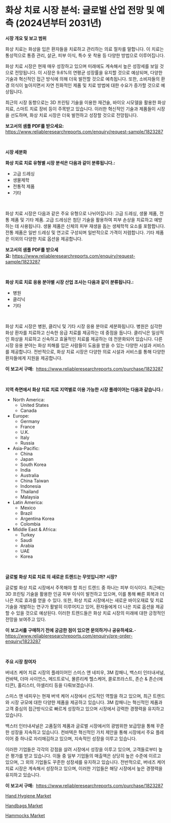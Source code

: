 <p><h1>화상 치료 시장 분석: 글로벌 산업 전망 및 예측 (2024년부터 2031년)</h1></p><p><strong>시장 개요 및 보고 범위</strong></p>
<p><p>화상 치료는 화상을 입은 환자들을 치료하고 관리하는 의료 절차를 말합니다. 이 치료는 통상적으로 통증 관리, 살균, 피부 이식, 특수 옷 착용 등 다양한 방법으로 이루어집니다.</p><p>화상 치료 시장은 현재 매우 성장하고 있으며 미래에도 계속해서 높은 성장세를 보일 것으로 전망됩니다. 이 시장은 9.6%의 연평균 성장률을 유지할 것으로 예상되며, 다양한 기술과 혁신적인 접근 방식에 의해 더욱 발전할 것으로 예측됩니다. 또한, 소비자들의 환경 의식이 높아지면서 자연 친화적인 제품 및 치료 방법에 대한 수요가 증가할 것으로 예상됩니다.</p><p>최근의 시장 동향으로는 3D 프린팅 기술을 이용한 재건술, 바이오 시모델을 활용한 화상 치료, 스마트 치료 장비 등이 주목받고 있습니다. 이러한 혁신적인 기술과 제품들이 시장을 선도하며, 화상 치료 시장은 더욱 발전하고 성장할 것으로 전망됩니다.</p></p>
<p><strong>보고서의 샘플 PDF를 받으세요:</strong> <a href="https://www.reliableresearchreports.com/enquiry/request-sample/1823287">https://www.reliableresearchreports.com/enquiry/request-sample/1823287</a></p>
<p>&nbsp;</p>
<p><strong>시장 세분화</strong></p>
<p><strong>화상 치료 치료 유형별 시장 분석은 다음과 같이 분류됩니다.:</strong></p>
<p><ul><li>고급 드레싱</li><li>생물제학</li><li>전통적 제품</li><li>기타</li></ul></p>
<p>&nbsp;</p>
<p><p>화상 치료 시장은 다음과 같은 주요 유형으로 나뉘어집니다: 고급 드레싱, 생물 제품, 전통 제품 및 기타 제품. 고급 드레싱은 첨단 기술을 활용하여 피부 손상을 치료하고 예방하는 데 사용됩니다. 생물 제품은 신체의 피부 재생을 돕는 생체학적 요소를 포함합니다. 전통 제품은 일반 드레싱 및 연고로 구성되며 일반적으로 가격이 저렴합니다. 기타 제품은 이외의 다양한 치료 옵션을 제공합니다.</p></p>
<p><strong>보고서의 샘플 PDF를 받으세요:</strong>&nbsp;<a href="https://www.reliableresearchreports.com/enquiry/request-sample/1823287">https://www.reliableresearchreports.com/enquiry/request-sample/1823287</a></p>
<p>&nbsp;</p>
<p><strong> 화상 치료 치료 응용 분야별 시장 산업 조사는 다음과 같이 분류됩니다.:</strong></p>
<p><ul><li>병원</li><li>클리닉</li><li>기타</li></ul></p>
<p>&nbsp;</p>
<p><p>화상 치료 시장은 병원, 클리닉 및 기타 시장 응용 분야로 세분화됩니다. 병원은 심각한 화상 환자를 치료하고 신속한 응급 치료를 제공하는 데 중점을 둡니다. 클리닉은 일상적인 화상을 치료하고 신속하고 효율적인 치료를 제공하는 데 전문화되어 있습니다. 다른 시장 응용 분야는 화상 피해를 입은 사람들이 도움을 받을 수 있는 다양한 시설과 서비스를 제공합니다. 전반적으로, 화상 치료 시장은 다양한 의료 시설과 서비스를 통해 다양한 환자들에게 지원을 제공합니다.</p></p>
<p><strong>이 보고서 구매:</strong>&nbsp; <a href="https://www.reliableresearchreports.com/purchase/1823287">https://www.reliableresearchreports.com/purchase/1823287</a></p>
<p>&nbsp;</p>
<p><strong>지역 측면에서 화상 치료 치료 지역별로 이용 가능한 시장 플레이어는 다음과 같습니다.:</strong></p>
<p><ul>
    <li>
        North America:
        <ul>
            <li>United States</li>
            <li>Canada</li>
        </ul>
    </li>
    <li>
        Europe:
        <ul>
            <li>Germany</li>
            <li>France</li>
            <li>U.K.</li>
            <li>Italy</li>
            <li>Russia</li>
        </ul>
    </li>
    <li>
        Asia-Pacific:
        <ul>
            <li>China</li>
            <li>Japan</li>
            <li>South Korea</li>
            <li>India</li>
            <li>Australia</li>
            <li>China Taiwan</li>
            <li>Indonesia</li>
            <li>Thailand</li>
            <li>Malaysia</li>
        </ul>
    </li>
    <li>
        Latin America:
        <ul>
            <li>Mexico</li>
            <li>Brazil</li>
            <li>Argentina Korea</li>
            <li>Colombia</li>
        </ul>
    </li>
    <li>
        Middle East & Africa:
        <ul>
            <li>Turkey</li>
            <li>Saudi</li>
            <li>Arabia</li>
            <li>UAE</li>
            <li>Korea</li>
        </ul>
    </li>
    </ul></p>
<p>&nbsp;</p>
<p><strong>글로벌 화상 치료 치료 의 새로운 트렌드는 무엇입니까? 시장?</strong></p>
<p><p>글로벌 화상 치료 시장에서 주목해야 할 최신 트렌드 중 하나는 피부 이식이다. 최근에는 3D 프린팅 기술을 활용한 인공 피부 이식이 발전하고 있으며, 이를 통해 빠른 회복과 더 나은 치료 효과를 얻을 수 있다. 또한, 화상 치료 시장에서는 새로운 바이오재료 및 치료기술을 개발하는 연구가 활발히 이루어지고 있어, 환자들에게 더 나은 치료 옵션을 제공할 수 있을 것으로 예상된다. 이러한 트렌드들은 화상 치료 시장의 미래에 대한 긍정적인 전망을 보여주고 있다.</p></p>
<p><strong>이 보고서를 구매하기 전에 궁금한 점이 있으면 문의하거나 공유하세요.</strong>- <a href="https://www.reliableresearchreports.com/enquiry/pre-order-enquiry/1823287">https://www.reliableresearchreports.com/enquiry/pre-order-enquiry/1823287</a></p>
<p>&nbsp;</p>
<p><strong>주요 시장 참여자</strong></p>
<p><p>버네즈 케어 치료 시장의 플레이어인 스미스 앤 네피우, 3M 캄패니, 백스터 인터내셔널, 컨바텍, 더마 사이언스, 메드트로닉, 몰른리케 헬스케어, 콜로프라스트, 존슨 & 존슨(에티콘), 홀리스터, 아셀리티 등을 다뤄보겠습니다. </p><p>스미스 앤 네피우는 현재 버넥 케어 시장에서 선도적인 역할을 하고 있으며, 최근 트렌드와 시장 규모에 대한 다양한 제품을 제공하고 있습니다. 3M 캄패니는 혁신적인 제품과 고객 중심의 접근방식으로 빠르게 성장하고 있으며 시장에서 강력한 경쟁력을 유지하고 있습니다. </p><p>백스터 인터내셔널은 고품질의 제품과 글로벌 시장에서의 광범위한 보급망을 통해 꾸준한 성장을 지속하고 있습니다. 컨바텍은 혁신적인 가치 제안을 통해 시장에서 주요 플레이어 중 하나로 자리매김하고 있으며, 지속적인 성장을 이루고 있습니다.</p><p>이러한 기업들은 각각의 강점을 살려 시장에서 성장을 이루고 있으며, 고객들로부터 높은 평가를 받고 있습니다. 이들 중 일부 기업들의 매출액은 상당히 높은 수준에 이르고 있으며, 그 외의 기업들도 꾸준한 성장세를 유지하고 있습니다. 전반적으로, 버네즈 케어 치료 시장은 계속해서 성장하고 있으며, 이러한 기업들은 해당 시장에서 높은 경쟁력을 유지하고 있습니다.</p></p>
<p><strong>이 보고서 구매:</strong>&nbsp;&nbsp;<a href="https://www.reliableresearchreports.com/purchase/1823287">https://www.reliableresearchreports.com/purchase/1823287</a></p>
<p><p><a href="https://github.com/bobicer/Market-Research-Report-List-2/blob/main/hand-hygiene-market.md">Hand Hygiene Market</a></p><p><a href="https://github.com/timeliteaut/Market-Research-Report-List-1/blob/main/handbags-market.md">Handbags Market</a></p><p><a href="https://github.com/globismark/Market-Research-Report-List-2/blob/main/hammocks-market.md">Hammocks Market</a></p></p>
